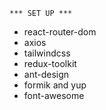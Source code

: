     *** SET UP ***
- react-router-dom
- axios
- tailwindcss
- redux-toolkit
- ant-design
- formik and yup
- font-awesome